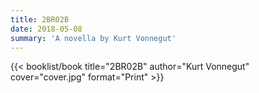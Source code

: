 ```yaml
---
title: 2BR02B
date: 2018-05-08
summary: 'A novella by Kurt Vonnegut'
---
```


{{< booklist/book
title="2BR02B"
author="Kurt Vonnegut"
cover="cover.jpg"
format="Print" >}}
